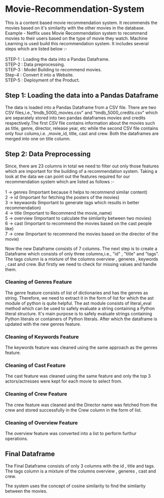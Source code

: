 # Movie-Recommendation-System <br>

This is a content based movie recommendation system. It recommends the movies based on it's similarity with the other movies in the database. 
Example - Netflix uses Movie Recommendation system to recommend movies to their users based on the type of movie they watch.
Machine Learning is used build this recommendation system. It includes several steps which are listed below :-<br>
<br>
STEP-1 : Loading the data into a Pandas Dataframe.<br>
STEP-2 : Data preprocessing.<br>
STEP-3 : Model Building to recommend movies.<br>
Step-4 : Convert it into a Website.<br>
STEP-5 : Deployment of the Product.<br>

## Step 1: Loading the data into a Pandas Dataframe 
The data is loaded into a Pandas Dataframe from a CSV file. There are two CSV files,i.e.,"tmdb_5000_movies.csv" and "tmdb_5000_credits.csv" which are separately stored into two pandas dataframes movies and credits respectively.The first CSV file contains information about the movies such as title, genre, director, release year, etc while the second CSV file contains only four colums,i.e. ,movie_id, title, cast and crew. Both the dataframes are merged into one on title column. <br>

## Step 2: Data Preprocessing 
Since, there are 23 columns in total we need to filter out only those features which are important for the building of a recommendation system. Taking a look at the data we can point out the features required for our recommendation system which are listed as follows :-<br>
<br>
1 -> genres (Important because it helps to recommend similar content)<br>
2 -> id (Important for fetching the posters of the movies)<br>
3 -> keywaords (Important to generate tags which results in better recommendation)<br>
4 -> title (Important to Recommend the movie_name)<br>
5 -> overview (Important to calculate the similarity between two movies)<br>
6 -> cast (Important to recommend the movies based on the cast people like)<br>
7 -> crew (Important to recommend the movies based on the director of the movie)<br>

Now the new Dataframe consists of 7 columns. The next step is to create a Dataframe which consists of only three columns,i.e., "id" , "title" and "tags". The tags column is a mixture of the columns overview , generes , keywords , cast and crew. But firstly we need to check for missing values and handle them.

### Cleaning of Genres Feature<br>
The genre feature consists of list of dictionaries and has the genres as string. Therefore, we need to extract it in the form of list for which the ast module of python is quite helpful. The ast module consists of literal_eval method which can be used to safely evaluate a string containing a Python literal structure. It's main purpose is to safely evaluate strings containing Python literals or containers of Python literals. After which the dataframe is updated with the new genres feature.<br>
### Cleaning of Keywords Feature<br>
The keywords feature was cleaned using the same approach as the genres feature.<br>
### Cleaning of Cast Feature<br>
The cast feature was cleaned using the same feature and only the top 3 actors/actresses were kept for each movie to select from.<br>
### Cleaning of Crew Feature<br>
The crew feature was cleaned and the Director name was fetched from the crew and stored successfully in the Crew column in the form of list.<br>
### Cleaning of Overview Feature<br>
The overview feature was converted into a list to perform furthur operations.<br>
## Final Dataframe<br>
The Final Dataframe consists of only 3 columns with the id , title and tags. The tags column is a mixture of the columns overview , generes , cast and crew.

The system uses the concept of cosine similarity to find the similarity between the movies.